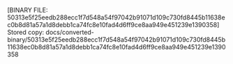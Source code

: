 [BINARY FILE: 50313e5f25eedb288ecc1f7d548a54f97042b91071d109c730fd8445b11638ec0b8d81a57a1d8debb1ca74fc8e10fad4d6ff9ce8aa949e451239e1390358]
Stored copy: docs/converted-binary/50313e5f25eedb288ecc1f7d548a54f97042b91071d109c730fd8445b11638ec0b8d81a57a1d8debb1ca74fc8e10fad4d6ff9ce8aa949e451239e1390358
